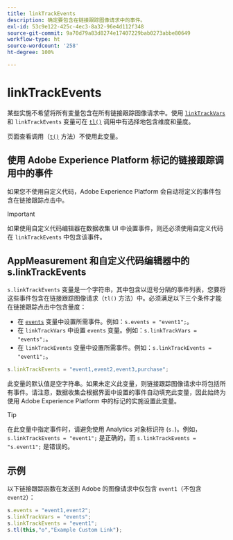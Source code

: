```yaml
---
title: linkTrackEvents
description: 确定要包含在链接跟踪图像请求中的事件。
exl-id: 53c9e122-425c-4ec3-8a32-96e4d112f348
source-git-commit: 9a70d79a83d8274e17407229bab0273abbe80649
workflow-type: ht
source-wordcount: '258'
ht-degree: 100%

---
```


# linkTrackEvents

某些实施不希望将所有变量包含在所有链接跟踪图像请求中。使用 [`linkTrackVars`](linktrackvars.md) 和 `linkTrackEvents` 变量可在 [`tl()`](../functions/tl-method.md) 调用中有选择地包含维度和量度。

页面查看调用（[`t()`](../functions/t-method.md) 方法）不使用此变量。

## 使用 Adobe Experience Platform 标记的链接跟踪调用中的事件

如果您不使用自定义代码，Adobe Experience Platform 会自动将定义的事件包含在链接跟踪点击中。

>[!IMPORTANT]
>
>如果使用自定义代码编辑器在数据收集 UI 中设置事件，则还必须使用自定义代码在 `linkTrackEvents` 中包含该事件。

## AppMeasurement 和自定义代码编辑器中的 s.linkTrackEvents

`s.linkTrackEvents` 变量是一个字符串，其中包含以逗号分隔的事件列表，您要将这些事件包含在链接跟踪图像请求（`tl()` 方法）中。必须满足以下三个条件才能在链接跟踪点击中包含量度：

* 在 [`events`](../page-vars/events/events-overview.md) 变量中设置所需事件。例如：`s.events = "event1";`。
* 在 `linkTrackVars` 中设置 `events` 变量。例如：`s.linkTrackVars = "events";`。
* 在 `linkTrackEvents` 变量中设置所需事件。例如：`s.linkTrackEvents = "event1";`。

```js
s.linkTrackEvents = "event1,event2,event3,purchase";
```

此变量的默认值是空字符串。如果未定义此变量，则链接跟踪图像请求中将包括所有事件。请注意，数据收集会根据界面中设置的事件自动填充此变量，因此始终为使用 Adobe Experience Platform 中的标记的实施设置此变量。

>[!TIP]
>
>在此变量中指定事件时，请避免使用 Analytics 对象标识符 (`s.`)。例如，`s.linkTrackEvents = "event1";` 是正确的，而 `s.linkTrackEvents = "s.event1";` 是错误的。

## 示例

以下链接跟踪函数在发送到 Adobe 的图像请求中仅包含 `event1`（不包含 `event2`）：

```js
s.events = "event1,event2";
s.linkTrackVars = "events";
s.linkTrackEvents = "event1";
s.tl(this,"o","Example Custom Link");
```
